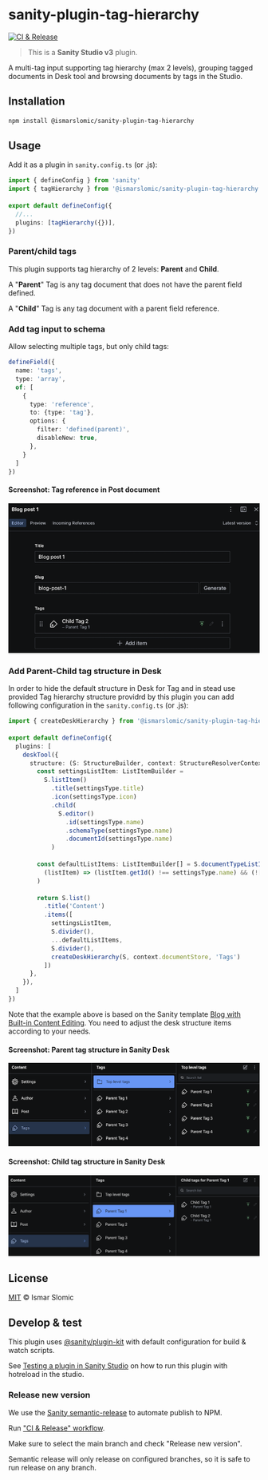 # sanity-plugin-tag-hierarchy

[![CI & Release](https://github.com/ismarslomic/sanity-plugin-tag-hierarchy/actions/workflows/main.yml/badge.svg)](https://github.com/ismarslomic/sanity-plugin-tag-hierarchy/actions/workflows/main.yml)
> This is a **Sanity Studio v3** plugin.

A multi-tag input supporting tag hierarchy (max 2 levels), grouping tagged documents in Desk tool and browsing documents by tags in the Studio.

## Installation

```sh
npm install @ismarslomic/sanity-plugin-tag-hierarchy
```

## Usage

Add it as a plugin in `sanity.config.ts` (or .js):

```ts
import { defineConfig } from 'sanity'
import { tagHierarchy } from '@ismarslomic/sanity-plugin-tag-hierarchy'

export default defineConfig({
  //...
  plugins: [tagHierarchy({})],
})
```

### Parent/child tags
This plugin supports tag hierarchy of 2 levels: **Parent** and **Child**.

A "**Parent**" Tag is any tag document that does not have the parent field defined.

A "**Child**" Tag is any tag document with a parent field reference.

### Add tag input to schema
Allow selecting multiple tags, but only child tags:
```ts
defineField({
  name: 'tags',
  type: 'array',
  of: [
    {
      type: 'reference',
      to: {type: 'tag'},
      options: {
        filter: 'defined(parent)',
        disableNew: true,
      },
    }
  ]
})
```
#### Screenshot: Tag reference in Post document
![tag-reference.png](doc/tag-reference.png)

### Add Parent-Child tag structure in Desk

In order to hide the default structure in Desk for Tag and in stead use provided Tag hierarchy structure providrd by
this plugin you can add following configuration in the `sanity.config.ts` (or .js):
```ts
import { createDeskHierarchy } from '@ismarslomic/sanity-plugin-tag-hierarchy'

export default defineConfig({
  plugins: [
    deskTool({
      structure: (S: StructureBuilder, context: StructureResolverContext) => {
        const settingsListItem: ListItemBuilder =
          S.listItem()
            .title(settingsType.title)
            .icon(settingsType.icon)
            .child(
              S.editor()
                .id(settingsType.name)
                .schemaType(settingsType.name)
                .documentId(settingsType.name)
            )

        const defaultListItems: ListItemBuilder[] = S.documentTypeListItems().filter(
          (listItem) => (listItem.getId() !== settingsType.name) && (!['tag'].includes(listItem.getId()))
        )

        return S.list()
          .title('Content')
          .items([
            settingsListItem,
            S.divider(),
            ...defaultListItems,
            S.divider(),
            createDeskHierarchy(S, context.documentStore, 'Tags')
          ])
      },
    }),
  ]
})
```

Note that the example above is based on the Sanity template
[Blog with Built-in Content Editing](https://www.sanity.io/templates/blog-with-built-in-content-editing). You need to
adjust the desk structure items according to your needs.

#### Screenshot: Parent tag structure in Sanity Desk
![tag-reference.png](doc/parent-tag-structure.png)

#### Screenshot: Child tag structure in Sanity Desk
![tag-reference.png](doc/child-tag-structure.png)

## License

[MIT](LICENSE) © Ismar Slomic

## Develop & test

This plugin uses [@sanity/plugin-kit](https://github.com/sanity-io/plugin-kit)
with default configuration for build & watch scripts.

See [Testing a plugin in Sanity Studio](https://github.com/sanity-io/plugin-kit#testing-a-plugin-in-sanity-studio)
on how to run this plugin with hotreload in the studio.

### Release new version

We use the [Sanity semantic-release](https://github.com/sanity-io/plugin-kit/blob/main/docs/semver-workflow.md) to 
automate publish to NPM. 

Run ["CI & Release" workflow](https://github.com/ismarslomic/sanity-plugin-tag-hierarchy/actions/workflows/main.yml).

Make sure to select the main branch and check "Release new version".

Semantic release will only release on configured branches, so it is safe to run release on any branch.
